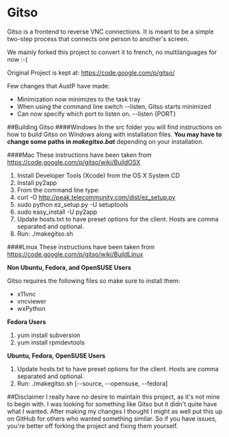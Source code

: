 # Gitso
Gitso is a frontend to reverse VNC connections. It is meant to be a simple two-step process that connects one person to another's screen.

We mainly forked this project to convert it to french, no multilanguages for now :-(

Original Project is kept at: https://code.google.com/p/gitso/

Few changes that AustP have made:

+ Minimization now minimizes to the task tray
+ When using the command line switch --listen, Gitso starts minimized
+ Can now specify which port to listen on. --listen {PORT}

##Building Gitso
####Windows
In the src folder you will find instructions on how to build Gitso on Windows along with installation files.
**You may have to change some paths in *makegitso.bat*** depending on your installation.

####Mac
These instructions have been taken from https://code.google.com/p/gitso/wiki/BuildOSX

1. Install Developer Tools (Xcode) from the OS X System CD
2. Install py2app
3. From the command line type:
4. curl -O http://peak.telecommunity.com/dist/ez_setup.py
5. sudo python ez_setup.py -U setuptools
6. sudo easy_install -U py2app
7. Update hosts.txt to have preset options for the client. Hosts are comma separated and optional.
8. Run: ./makegitso.sh

####Linux
These instructions have been taken from https://code.google.com/p/gitso/wiki/BuildLinux

**Non Ubuntu, Fedora, and OpenSUSE Users**
 
Gitso requires the following files so make sure to install them:

+ x11vnc
+ vncviewer
+ wxPython

**Fedora Users**

1. yum install subversion
2. yum install rpmdevtools

**Ubuntu, Fedora, OpenSUSE Users**

1. Update hosts.txt to have preset options for the client. Hosts are comma separated and optional.
2. Run: ./makegitso.sh [--source, --opensuse, --fedora]

##Disclaimer
I really have no desire to maintain this project, as it's not mine to begin with.
I was looking for something like Gitso but it didn't quite have what I wanted.
After making my changes I thought I might as well put this up on GitHub for others who wanted
something similar. So if you have issues, you're better off forking the project and fixing
them yourself.

